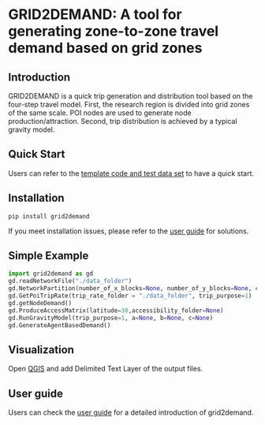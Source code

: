 # GRID2DEMAND: A tool for generating zone-to-zone travel demand based on grid zones

## Introduction
GRID2DEMAND is a quick trip generation and distribution tool based on the four-step travel model. First, the research region is divided into grid zones of the same scale. POI nodes are used to generate node production/attraction. Second, trip distribution is achieved by a typical gravity model.

## Quick Start
Users can refer to the [template code and test data set](https://github.com/asu-trans-ai-lab/Grid2Demand/tree/main/test_file) to have a quick start.

## Installation
```
pip install grid2demand
```
If you meet installation issues, please refer to the [user guide](https://github.com/asu-trans-ai-lab/Grid2Demand/blob/main/README.md) for solutions.


## Simple Example
```python
import grid2demand as gd
gd.readNetworkFile("./data_folder")
gd.NetworkPartition(number_of_x_blocks=None, number_of_y_blocks=None, cell_width=500, cell_height=500, latitude=30)
gd.GetPoiTripRate(trip_rate_folder = "./data_folder", trip_purpose=1)
gd.getNodeDemand()
gd.ProduceAccessMatrix(latitude=30,accessibility_folder=None)
gd.RunGravityModel(trip_purpose=1, a=None, b=None, c=None)
gd.GenerateAgentBasedDemand()
```

## Visualization
Open [QGIS](https://www.qgis.org/) and add Delimited Text Layer of the output files.

## User guide
Users can check the [user guide](https://github.com/asu-trans-ai-lab/Grid2Demand/blob/main/README.md) for a detailed introduction of grid2demand.
